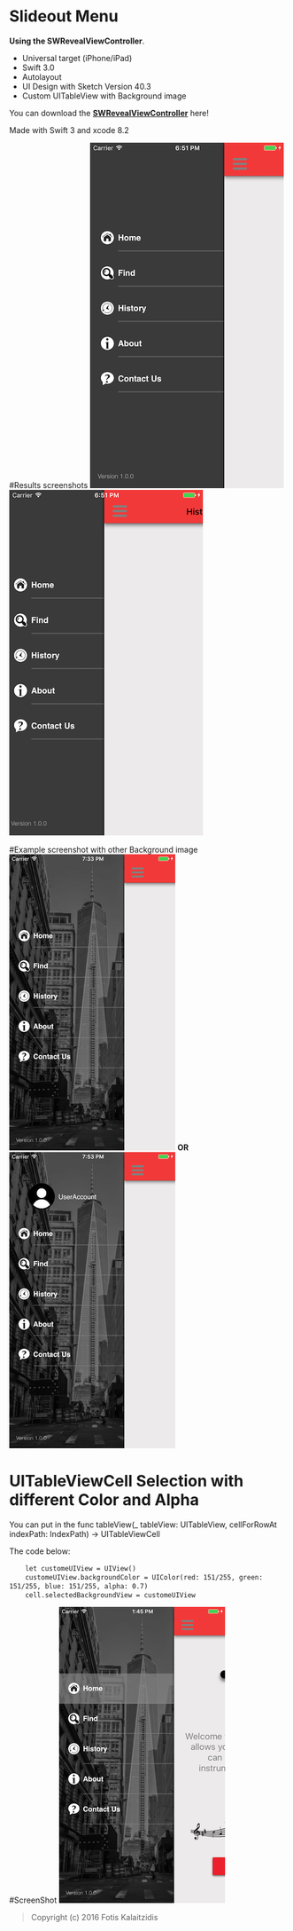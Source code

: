 # Slideout Menu

**Using the SWRevealViewController**. 

* Universal target (iPhone/iPad)
* Swift 3.0
* Autolayout
* UI Design with Sketch Version 40.3
* Custom UITableView with Background image

You can download the **[SWRevealViewController](https://github.com/John-Lluch/SWRevealViewController)** here!

Made with Swift 3 and xcode 8.2

#Results screenshots
![MacDown Screenshot](https://github.com/fkalai/SlideOutMenu/blob/master/01.png)
![MacDown Screenshot](https://github.com/fkalai/SlideOutMenu/blob/master/02.png)

#Example screenshot with other Background image
![MacDown Screenshot](https://github.com/fkalai/SlideOutMenu/blob/master/04.png) **OR**
![MacDown Screenshot](https://github.com/fkalai/SlideOutMenu/blob/master/05.png)

# UITableViewCell Selection with different Color and Alpha

You can put in the func tableView(_ tableView: UITableView, cellForRowAt indexPath: IndexPath) -> UITableViewCell

The code below:
        
        let customeUIView = UIView()
        customeUIView.backgroundColor = UIColor(red: 151/255, green: 151/255, blue: 151/255, alpha: 0.7)
        cell.selectedBackgroundView = customeUIView

#ScreenShot
![MacDown Screenshot](https://github.com/fkalai/SlideOutMenu/blob/master/06.png)
> Copyright (c) 2016 Fotis Kalaitzidis
